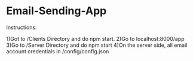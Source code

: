 # Email-Sending-App

Instructions:

1)Got to /Clients Directory and do npm start.
2)Go to localhost:8000/app
3)Go to /Server Directory and do npm start
4)On the server side, all email account credentials in /config/config.json


